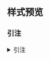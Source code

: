 <!-- 此文件由脚本自动生成，请勿手动修改！ -->
<!-- markdownlint-disable -->
<!-- prettier-ignore -->

<!-- PLACEHOLDER FOR WEBSITE -->

## 样式预览

### 引注

<details>
<summary>引注</summary>

<sup>[1–8]</sup>

</summary>

### 参考文献表

<details>
<summary>参考文献表</summary>

<div class="csl-bib-body maxoffset-99 second-field-align-flush hangingindent-false">
  <div class="csl-entry">.
    <div class="csl-left-margin"> 金吾伦, 胡新和, 译. 2 版. 北京: 北京大学出版社, 2012</div></div>
  <div class="csl-entry">
    <div class="csl-left-margin">. 2 版. Ames, Iowa: Blackwell Publishing, 2013: 25–26</div></div>
  <div class="csl-entry">.
    <div class="csl-left-margin"> 中国图书馆学会, 编//中国图书馆学会年会论文集. 北京: 国家图书馆出版社, 2011: 45–52</div></div>
  <div class="csl-entry">
    <div class="csl-left-margin">//Symposium on Applications of Holography in Mechanics. New York: ASME, c1971: 17–38</div></div>
  <div class="csl-entry">
    <div class="csl-left-margin">测绘科学 (2008, 33(5): 8–9)</div> </div>
  <div class="csl-entry">
    <div class="csl-left-margin">Nature (2014, 510: 356–362)</div> </div>
  <div class="csl-entry">.
    <div class="csl-left-margin"> (2012-01-16) . [2013-03-26]. <a href="http://www.cnnic.net.cn/hlwfzyj/hlwxzbg/201201/P020120709345264469680">http://www.cnnic.net.cn/hlwfzyj/hlwxzbg/201201/P020120709345264469680</a></div></div>
  <div class="csl-entry">.
    <div class="csl-left-margin"> (2008-05-04)[2013-03-08]. <a href="http://www.soi.city.ac.uk/~dbawden/digital%20literacy%20chapter.pdf">http://www.soi.city.ac.uk/~dbawden/digital%20literacy%20chapter.pdf</a></div></div>
</div>

</summary>

## 默认测试

### 引注

<details>
<summary>引注</summary>

<sup>[1]</sup><br>
<sup>[2(p. 260)]</sup><br>
<sup>[3(pp. 326–329)]</sup><br>
<sup>[1,3]</sup><br>
<sup>[1,2,4]</sup><br>
<sup>[1–3]</sup><br>


</summary>

### GB/T 7714—2015 示例文献

<details>
<summary>GB/T 7714—2015 示例文献</summary>

<div class="csl-bib-body maxoffset-99 second-field-align-flush hangingindent-false">
  <div class="csl-entry">
    <div class="csl-left-margin">. 北京: 中华书局, 2000: 29</div></div>
  <div class="csl-entry">.
    <div class="csl-left-margin"> 谢远涛, 译. 北京: 中国人民大学出版社, 2012: 235–236</div></div>
  <div class="csl-entry">
    <div class="csl-left-margin">. 北京: 民族出版社, 2012: 112</div></div>
  <div class="csl-entry">.
    <div class="csl-left-margin"> 北京: 中国标准出版社, 2010: 2–3(2010)</div></div>
  <div class="csl-entry">
    <div class="csl-left-margin">. 北京: 科学出版社, 2010</div></div>
  <div class="csl-entry">
    <div class="csl-left-margin">. 北京: 北京古籍出版社, 1992</div></div>
  <div class="csl-entry">
    <div class="csl-left-margin">. 刻本 版. 金陵: 湘乡曾国荃, 1865</div></div>
  <div class="csl-entry">.
    <div class="csl-left-margin"> 牛志明, 斯温兰德, 雷光春, 编. 北京: 海洋出版社, 2012</div></div>
  <div class="csl-entry">.
    <div class="csl-left-margin"> 桂林: 广西师范大学出版社, 2001(2001)</div></div>
  <div class="csl-entry">
    <div class="csl-left-margin">. 北京: 中国人民大学出版社, 2012</div></div>
  <div class="csl-entry">
    <div class="csl-left-margin">. 北京: 社会科学文献出版社, 2001</div></div>
  <div class="csl-entry">
    <div class="csl-left-margin">. 上海: 同济大学出版社, 2011: 5–6</div></div>
  <div class="csl-entry">
    <div class="csl-left-margin">. 北京: 中国轻工业出版社, 2003</div></div>
  <div class="csl-entry">
    <div class="csl-left-margin">. 4 版. New York: McGraw-Hill, 2001</div></div>
  <div class="csl-entry">.
    <div class="csl-left-margin"> Yufin S A, 编. Rotterdam: A. A. Balkema, 2000</div></div>
  <div class="csl-entry">
    <div class="csl-left-margin">. Rotterdam: Open University Press, 2011: 105</div></div>
  <div class="csl-entry">
    <div class="csl-left-margin">. 2 版. Ames, Iowa: Blackwell Publishing, 2013: 25–26</div></div>
  <div class="csl-entry">.
    <div class="csl-left-margin"> 王夫之, 编//船山全书. 长沙: 岳麓书社, 2011: 1109</div></div>
  <div class="csl-entry">.
    <div class="csl-left-margin"> 许厚泽, 赵其国, 编//长江流域洪涝灾害与科技对策. 北京: 科学出版社, 1999: 32–36</div></div>
  <div class="csl-entry">.
    <div class="csl-left-margin"> 中国地质科学院天津地质矿产研究所, 编//中国震旦亚界. 天津: 天津科学技术出版社, 1980: 56–114</div></div>
  <div class="csl-entry">.
    <div class="csl-left-margin"> 马克思, 恩格斯, 编//马克思恩格斯全集. 北京: 人民出版社, 2013: 302</div></div>
  <div class="csl-entry">.
    <div class="csl-left-margin"> 中国图书馆学会, 编//中国图书馆学会年会论文集. 北京: 国家图书馆出版社, 2011: 45–52</div></div>
  <div class="csl-entry">.
    <div class="csl-left-margin"> Sodeman W A Jr, Sodeman W A, 编//Pathologic Physiology: Mechanisms of Disease. Philadelphia: Saunders, 1974: 745–772</div></div>
  <div class="csl-entry">.
    <div class="csl-left-margin"> American Water Works Association, 编//Water Quality &#38; Treatment: A Handbook on Drinking Water. 6 版. New York: McGraw-Hill, 2011: 1.1-1.36</div></div>
  <div class="csl-entry">.
    <div class="csl-left-margin"> 武汉: 中华医学会湖北分会, 1984(1984)</div></div>
  <div class="csl-entry">.
    <div class="csl-left-margin"> 北京: 北京图书馆, 1957(1957)</div></div>
  <div class="csl-entry">.
    <div class="csl-left-margin"> Washington, D.C.: American Association for the Advancement of Science, 1883(1883)</div></div>
  <div class="csl-entry">
    <div class="csl-left-margin">科学通报 (2012, 57(34): 3219)</div> </div>
  <div class="csl-entry">
    <div class="csl-left-margin">人民日报 (2013: 2)</div> </div>
  <div class="csl-entry">
    <div class="csl-left-margin">图书情报工作 (2008, 52(6): 6–12)</div> </div>
  <div class="csl-entry">
    <div class="csl-left-margin">中华移植杂志(电子版) (2010, 4(3): 225–228)</div> </div>
  <div class="csl-entry">
    <div class="csl-left-margin">测绘科学 (2008, 33(5): 8–9)</div> </div>
  <div class="csl-entry">
    <div class="csl-left-margin">Science (1998, 279(5359): 2063)</div> </div>
  <div class="csl-entry">
    <div class="csl-left-margin">The Public-Access Computer Systems Review (1993, 4(2): 61–66)</div> </div>
  <div class="csl-entry">
    <div class="csl-left-margin">Biology (2013, 2(1): 378–398)</div> </div>
  <div class="csl-entry">
    <div class="csl-left-margin">Nature (2014, 510: 356–362)</div> </div>
  <div class="csl-entry">
    <div class="csl-left-margin">全智能节电器 (200610171314.3)</div> </div>
  <div class="csl-entry">
    <div class="csl-left-margin">光折变自适应光外差探测方法 (01128777.2)</div> </div>
  <div class="csl-entry">
    <div class="csl-left-margin">Electronic watermarking method and system (US6915001)</div> </div>
  <div class="csl-entry">.
    <div class="csl-left-margin"> (2012-01-16) . [2013-03-26]. <a href="http://www.cnnic.net.cn/hlwfzyj/hlwxzbg/201201/P020120709345264469680">http://www.cnnic.net.cn/hlwfzyj/hlwxzbg/201201/P020120709345264469680</a></div></div>
  <div class="csl-entry">41. [CSL STYLE ERROR: reference with no printed form.]</div>
  <div class="csl-entry">.
    <div class="csl-left-margin"> (2008-05-04)[2013-03-08]. <a href="http://www.soi.city.ac.uk/~dbawden/digital%20literacy%20chapter.pdf">http://www.soi.city.ac.uk/~dbawden/digital%20literacy%20chapter.pdf</a></div></div>
  <div class="csl-entry">.
    <div class="csl-left-margin"> ([日期不详])[2012-03-27]. <a href="http://www.oclc.org/about/cooperation.en.html">http://www.oclc.org/about/cooperation.en.html</a></div></div>
  <div class="csl-entry">.
    <div class="csl-left-margin"> (2009-04-22)[2013-03-27]. <a href="http://archive.ifla.org/IV/ifla64/138-161e.htm">http://archive.ifla.org/IV/ifla64/138-161e.htm</a></div></div>
  <div class="csl-entry">
    <div class="csl-left-margin">British Medical Journal (1981, 283(6292): 628)</div> </div>
  <div class="csl-entry">
    <div class="csl-left-margin">. 合肥: 中国科学技术大学, 2000: 17–18</div></div>
  <div class="csl-entry">
    <div class="csl-left-margin">. New York: John Wiley &#38; Sons, 2013: 21–22</div></div>
  <div class="csl-entry">
    <div class="csl-left-margin">. New York: The Haworth Press, 1995</div></div>
  <div class="csl-entry">
    <div class="csl-left-margin">. Littleton, Colo.: Libraries Unlimited, Inc., 1982</div></div>
  <div class="csl-entry">.
    <div class="csl-left-margin"> 胡泳, 范海燕, 译. 海口: 海南出版社, 1996</div></div>
  <div class="csl-entry">
    <div class="csl-left-margin">. 北京: 北京图书馆出版社, 1997: 16</div></div>
  <div class="csl-entry">
    <div class="csl-left-margin">中国图书馆学报 (1996(2): 24–29)</div> </div>
  <div class="csl-entry">
    <div class="csl-left-margin">Journal of Library Administration (1995, 21(1/2): 5–26)</div> </div>
  <div class="csl-entry">
    <div class="csl-left-margin">Columbia Law Review (1996, 96: 903)</div> </div>
  <div class="csl-entry">
    <div class="csl-left-margin">. New York: Farrar, Straus and Giroux, 2010</div></div>
  <div class="csl-entry">.
    <div class="csl-left-margin"> 潘惠霞, 魏婧, 杨艳, 等, 译. 大连: 东北财经大学出版社, 2011: 15–16</div></div>
  <div class="csl-entry">
    <div class="csl-left-margin">. 北京: 中华书局, 2000: 29</div></div>
  <div class="csl-entry">
    <div class="csl-left-margin">. Chicago: Univ. of Chicago Press, 1972</div></div>
  <div class="csl-entry">
    <div class="csl-left-margin">College &#38; Research Libraries (1981, 42(6): 549–560)</div> </div>
  <div class="csl-entry">
    <div class="csl-left-margin">山西师范大学学报(社会科学版) (2010, 37(4): 147)</div> </div>
  <div class="csl-entry">.
    <div class="csl-left-margin"> 曹志耘, 编//汉语方言的地理语言学研究. 北京: 商务印书馆, 2010: 138</div></div>
  <div class="csl-entry">
    <div class="csl-left-margin">Sedimentology (1975, 22: 311)</div> </div>
  <div class="csl-entry">
    <div class="csl-left-margin">Lethaia (1975, 8(4): 339–360)</div> </div>
  <div class="csl-entry">.
    <div class="csl-left-margin"> 中国科学技术期刊编辑学会, 编//中国科学技术期刊编辑学会建会十周年学术研讨会论文汇编. 北京: 中国科学技术期刊编辑学会学术委员会, 1997: 33–34</div></div>
  <div class="csl-entry">
    <div class="csl-left-margin">. 修订本 版. 北京: 商务印书馆, 1996</div></div>
  <div class="csl-entry">
    <div class="csl-left-margin">中国出版 (1998(5): 38–39)</div> </div>
  <div class="csl-entry">.
    <div class="csl-left-margin"> 中国科学技术协会, 编//中国科协学术期刊编辑工作经验交流会资料选. 北京: 中国科学技术协会学会工作部, 1981: 2–10</div></div>
  <div class="csl-entry">
    <div class="csl-left-margin">. 南京: 江苏古籍出版社, 2002: 288</div></div>
  <div class="csl-entry">
    <div class="csl-left-margin">. 北京: 北京图书馆出版社, 2009: 155</div></div>
  <div class="csl-entry">
    <div class="csl-left-margin">. 武汉: 武汉大学出版社, 2010: 112</div></div>
  <div class="csl-entry">.
    <div class="csl-left-margin"> 段涛, 杨慧霞, 译. 北京: 人民卫生出版社, 2010: 38–39</div></div>
  <div class="csl-entry">
    <div class="csl-left-margin">. 同文书局影印本 版. 北京: 中华书局, 1962: 50</div></div>
  <div class="csl-entry">
    <div class="csl-left-margin">. 刻本 版. 京都: 老二酉堂, 1881</div></div>
  <div class="csl-entry">
    <div class="csl-left-margin">. 北京: 科学出版社, 1998</div></div>
  <div class="csl-entry">
    <div class="csl-left-margin">. 北京: 九州出版社, 2013</div></div>
  <div class="csl-entry">.
    <div class="csl-left-margin"> 唐巧天, 毛立坤, 姜修宪, 译. 杭州: 浙江大学出版社, 2009</div></div>
  <div class="csl-entry">.
    <div class="csl-left-margin"> 金吾伦, 胡新和, 译. 2 版. 北京: 北京大学出版社, 2012</div></div>
  <div class="csl-entry">
    <div class="csl-left-margin">. 北京: 化学工业出版社, 2010: 119</div></div>
  <div class="csl-entry">
    <div class="csl-left-margin">. Chicago: American Library Association, 1995</div></div>
  <div class="csl-entry">
    <div class="csl-left-margin">. 3 版. London: IFLA International Office for UBC, 1977</div></div>
  <div class="csl-entry">
    <div class="csl-left-margin">. 7 版. Burr Ridge, III: Irwin, 1994</div></div>
  <div class="csl-entry">
    <div class="csl-left-margin">. Cambridge, Mass.: MIT Press, 2012: 50</div></div>
  <div class="csl-entry">
    <div class="csl-left-margin">. Rev. ed. 版. Rowman &#38; Littlefield Publishing Group, Inc., 2011: 13</div></div>
  <div class="csl-entry">.
    <div class="csl-left-margin"> 中国职工教育研究会, 编. 北京: 人民教育出版社, 1985</div></div>
  <div class="csl-entry">.
    <div class="csl-left-margin"> 中国社会科学院台湾史研究中心, 编. 北京: 九州出版社, 2012</div></div>
  <div class="csl-entry">.
    <div class="csl-left-margin"> 雷光春, 编. 北京: 海洋出版社, 2012</div></div>
  <div class="csl-entry">.
    <div class="csl-left-margin"> 陈志勇, 编. 北京: 经济科学出版社, 2011</div></div>
  <div class="csl-entry">.
    <div class="csl-left-margin"> Babu B V, Nagar A K, Deep K, 等, 编. New Delhi: Springer, 2014</div></div>
  <div class="csl-entry">.
    <div class="csl-left-margin"> (2013-04-16) . [2014-06-11]. <a href="http://www.mod.gov.cn/affair/2013-04/16/content_4442839.htm">http://www.mod.gov.cn/affair/2013-04/16/content_4442839.htm</a></div></div>
  <div class="csl-entry">.
    <div class="csl-left-margin"> (2013-09-30) . [2014-06-24]. <a href="http://www.nstrs.org.cn/xiangxiBG.aspx?id=41707">http://www.nstrs.org.cn/xiangxiBG.aspx?id=41707</a></div></div>
  <div class="csl-entry">.
    <div class="csl-left-margin"> (2011)</div> </div>
  <div class="csl-entry">.
    <div class="csl-left-margin"> (1990)</div> </div>
  <div class="csl-entry">.
    <div class="csl-left-margin"> (1970)</div> </div>
  <div class="csl-entry">
    <div class="csl-left-margin">. 北京: 清华大学, 2011: 27</div></div>
  <div class="csl-entry">
    <div class="csl-left-margin">. 北京: 北京大学, 2003</div></div>
  <div class="csl-entry">
    <div class="csl-left-margin">. Berkeley: Univ. of California, 1965</div></div>
  <div class="csl-entry">
    <div class="csl-left-margin">轨道火车及高速轨道火车紧急安全制动辅助装置 (201220158825.2)</div> </div>
  <div class="csl-entry">
    <div class="csl-left-margin">一种荒漠化地区生态植被综合培育种植方法 (01129210.5)</div> </div>
  <div class="csl-entry">
    <div class="csl-left-margin">Compiler (US828402)</div> </div>
  <div class="csl-entry">.
    <div class="csl-left-margin"> 北京: 中国标准出版社, 2010: 3(2010)</div></div>
  <div class="csl-entry">.
    <div class="csl-left-margin"> 北京: 国家广播电影电视总局广播电视规划院, 2007: 1(2007)</div></div>
  <div class="csl-entry">.
    <div class="csl-left-margin"> 北京: 中国标准出版社, 1996: 2–3(1996)</div></div>
  <div class="csl-entry">
    <div class="csl-left-margin">([日期不详])</div></div>
  <div class="csl-entry">
    <div class="csl-left-margin">//苏魏公文集. 北京: 中华书局, 1988: 590</div></div>
  <div class="csl-entry">.
    <div class="csl-left-margin"> 李承森, 编//植物科学进展. 北京: 高等教育出版社, 1998: 146–163</div></div>
  <div class="csl-entry">.
    <div class="csl-left-margin"> 国家环境保护总局生物安全管理办公室, 编//中国国家生物安全框架实施国际合作项目研讨会论文集. 北京: 中国环境科学出版社, 2002: 22–25</div></div>
  <div class="csl-entry">.
    <div class="csl-left-margin"> 北京: 中国标准出版社, 1988: 59–92(1988)</div></div>
  <div class="csl-entry">
    <div class="csl-left-margin">//宋史. 北京: 中华书局, 1977: 49</div></div>
  <div class="csl-entry">.
    <div class="csl-left-margin"> 同济大学土木工程防灾国家重点实验室, 编//汶川地震震害研究. 上海: 同济大学出版社, 2011: 011–012</div></div>
  <div class="csl-entry">
    <div class="csl-left-margin">//Pyroxense. Washington, D.C.: Mineralogical Society of America, c1980: 117–211</div></div>
  <div class="csl-entry">
    <div class="csl-left-margin">//Symposium on Applications of Holography in Mechanics. New York: ASME, c1971: 17–38</div></div>
  <div class="csl-entry">
    <div class="csl-left-margin">文献 (2013(1): 56–75)</div> </div>
  <div class="csl-entry">
    <div class="csl-left-margin">图书情报工作 (2008, 52(6): 6–21)</div> </div>
  <div class="csl-entry">
    <div class="csl-left-margin">清华大学学报(自然科学版) (2012, 52(11): 1518–1523)</div> </div>
  <div class="csl-entry">
    <div class="csl-left-margin">国土资源导刊 (2010, 7(10): 93)</div> </div>
  <div class="csl-entry">
    <div class="csl-left-margin">Nature (1992, 359(6396): 605–609)</div> </div>
  <div class="csl-entry">
    <div class="csl-left-margin">Bulletin of the Geological Survey of Japan (2006, 57(5/6): 169–176)</div> </div>
  <div class="csl-entry">
    <div class="csl-left-margin">Biology (2013, 2(1): 399–418)</div> </div>
  <div class="csl-entry">
    <div class="csl-left-margin">ACS Chemical Biology (2013, 8: 1053–1062)</div> </div>
  <div class="csl-entry">
    <div class="csl-left-margin">Cataloging &#38; Classification Quarterly (2010, 48(8): 696–715)</div> </div>
  <div class="csl-entry">
    <div class="csl-left-margin">中国青年报 (2000: 15)</div> </div>
  <div class="csl-entry">
    <div class="csl-left-margin">大众科技报 (2000: 7)</div> </div>
  <div class="csl-entry">
    <div class="csl-left-margin">北京青年报 (2000)</div> </div>
  <div class="csl-entry">
    <div class="csl-left-margin">人民日报 (2013)</div> </div>
  <div class="csl-entry">.
    <div class="csl-left-margin"> (2001-12-19)[2002-04-15]. <a href="http://www.creader.com/news/20011219/200112190019.html">http://www.creader.com/news/20011219/200112190019.html</a></div></div>
  <div class="csl-entry">.
    <div class="csl-left-margin"> (2012-05-03)[2013-03-25]. <a href="http://wenku.baidu.com/view/47e4f206b52acfc789ebc92f.html">http://wenku.baidu.com/view/47e4f206b52acfc789ebc92f.html</a></div></div>
  <div class="csl-entry">.
    <div class="csl-left-margin"> ([日期不详])[2013-03-24]. <a href="http://www.racc.edu/yocum/pdf/PALibraryLaws.pdf">http://www.racc.edu/yocum/pdf/PALibraryLaws.pdf</a></div></div>
  <div class="csl-entry">.
    <div class="csl-left-margin"> (2012-06-14)[2014-06-11]. <a href="http://dublincore.org/documents/dces/">http://dublincore.org/documents/dces/</a></div></div>
</div>

</summary>

### 《心理学报》 示例文献

<details>
<summary>《心理学报》 示例文献</summary>

<div class="csl-bib-body maxoffset-60 second-field-align-flush hangingindent-false">
  <div class="csl-entry">
    <div class="csl-left-margin">心理学报 (2008, 40: 210–215)</div> </div>
  <div class="csl-entry">
    <div class="csl-left-margin">心理学报 (2008, 40: 210–215)</div> </div>
  <div class="csl-entry">
    <div class="csl-left-margin">Journal of Experimental Psychology: Learning, Memory, and Cognition (2002, 28: 162–170)</div> </div>
  <div class="csl-entry">
    <div class="csl-left-margin">心理学报 (2008, 40: 210–215)</div> </div>
  <div class="csl-entry">
    <div class="csl-left-margin">Journal of Experimental Psychology: Learning, Memory, and Cognition (2004, 30: 171–180)</div> </div>
  <div class="csl-entry">
    <div class="csl-left-margin">心理学报 (2008, 40: 210–215)</div> </div>
  <div class="csl-entry">
    <div class="csl-left-margin">Journal of Consulting and Clinical Psychology (2000, 68(5): 843–856)</div> </div>
  <div class="csl-entry">
    <div class="csl-left-margin">心理学报 ([日期不详])</div> </div>
  <div class="csl-entry">
    <div class="csl-left-margin">Experimental Psychology (2019)</div> </div>
  <div class="csl-entry">
    <div class="csl-left-margin">PLOS ONE (2019, 14(1))</div> </div>
  <div class="csl-entry">
    <div class="csl-left-margin">心理学报 (2008, 40(增刊): 210–215)</div> </div>
  <div class="csl-entry">
    <div class="csl-left-margin">. 北京: 未名出版社, 2008: 450</div></div>
  <div class="csl-entry">.
    <div class="csl-left-margin"> 张三, 编. 北京: 未名出版社, 2008: 450</div></div>
  <div class="csl-entry">.
    <div class="csl-left-margin"> Gibbs J T, Huang L N, 编. Hoboken, NJ, US: Jossey-Bass, 1989</div></div>
  <div class="csl-entry">.
    <div class="csl-left-margin"> Truscott F W, Emory F L, 译. Dover, 1951</div></div>
  <div class="csl-entry">.
    <div class="csl-left-margin"> 张三, 李四, 译. 北京: 未名出版社, 1951</div></div>
  <div class="csl-entry">.
    <div class="csl-left-margin"> Freksa C, Habel C, Wender K F, 编//Lecture Notes in Artificial Intelligence: Vol. 1404: Spatial Cognition: An Interdisciplinary Approach to Representing and Processing Spatial Knowledge. Springer-Verlag, 1998: 1–17</div></div>
  <div class="csl-entry">.
    <div class="csl-left-margin"> Wang D F, Hou Y B, 编//Selected Papers on Personality and Social Psychology. Beijing: Peking University Press, 2004: 46–84</div></div>
  <div class="csl-entry">.
    <div class="csl-left-margin"> 王登峰, 侯玉波, 编//人格与社会心理学论丛. 北京: 北京大学出版社, 2004: 46–84</div></div>
  <div class="csl-entry">.
    <div class="csl-left-margin"> Bornstein M F, 编//Handbook of Child Psychology: Vol. 4. Socialization, Personality, and Social Development. 4 版. Washington, DC, US: Wiley, 1993: 43–110</div></div>
  <div class="csl-entry">
    <div class="csl-left-margin">//Reducing Medication in Geriatric Populations.</div> </div>
  <div class="csl-entry">
    <div class="csl-left-margin">. </div></div>
  <div class="csl-entry">
    <div class="csl-left-margin">. </div></div>
  <div class="csl-entry">.
    <div class="csl-left-margin"> (1991)</div> </div>
  <div class="csl-entry">
    <div class="csl-left-margin">. 3 版. New York: McGraw-Hill, 1987: 602</div></div>
  <div class="csl-entry">.
    <div class="csl-left-margin"> New York: Encyclopedia Britannica, 1993: 501–508(1993)</div></div>
  <div class="csl-entry">.
    <div class="csl-left-margin"> Sadie S, 编. 6 版. London : New York: Macmillan, 1980: 29</div></div>
  <div class="csl-entry">.
    <div class="csl-left-margin"> 李行健, 编. 北京: 外语教学与研究出版社, 2004: 255</div></div>
  <div class="csl-entry">
    <div class="csl-left-margin">. 北京: 北京语言学院出版社, 1986</div></div>
  <div class="csl-entry">
    <div class="csl-left-margin">. Beijing Normal University, 2000</div></div>
  <div class="csl-entry">
    <div class="csl-left-margin">. 北京师范大学, 2000</div></div>
  <div class="csl-entry">
    <div class="csl-left-margin">. 上海: 华东师范大学, 2009</div></div>
  <div class="csl-entry">
    <div class="csl-left-margin">新华日报 (2008: 2, 5–7)</div> </div>
</div>

</summary>

### 《中国社会科学》 示例文献

<details>
<summary>《中国社会科学》 示例文献</summary>

<div class="csl-bib-body maxoffset-72 second-field-align-flush hangingindent-false">
  <div class="csl-entry">
    <div class="csl-left-margin">. 上海: 北新书局, 1948</div></div>
  <div class="csl-entry">
    <div class="csl-left-margin">. 西安: 西北大学出版社, 1986</div></div>
  <div class="csl-entry">
    <div class="csl-left-margin">. 北京: 法律出版社, 2001</div></div>
  <div class="csl-entry">.
    <div class="csl-left-margin"> 任继愈, 编. 北京: 人民出版社, 1983</div></div>
  <div class="csl-entry">.
    <div class="csl-left-margin"> 谭汝谦, 林启彦, 译. 香港: 香港中文大学出版社, 1982</div></div>
  <div class="csl-entry">.
    <div class="csl-left-margin"> 金冲及, 编. 北京: 人民出版社、中央文献出版社, 1989</div></div>
  <div class="csl-entry">
    <div class="csl-left-margin">. 北京: 全国图书馆文献缩微复制中心, 1998</div></div>
  <div class="csl-entry">
    <div class="csl-left-margin">. 上海: 有正书局, [日期不详]</div></div>
  <div class="csl-entry">
    <div class="csl-left-margin">. 北京: 人民出版社, 1998</div></div>
  <div class="csl-entry">.
    <div class="csl-left-margin"> 王宁, 薛晓源, 编//全球化与后殖民批评. 北京: 中央编译出版社, 1999: 247–266</div></div>
  <div class="csl-entry">
    <div class="csl-left-margin">//鲁迅全集. 北京: 人民文学出版社, 1981: 325</div></div>
  <div class="csl-entry">
    <div class="csl-left-margin">//识史集. 上海: 上海古籍出版社, 1997: 65</div></div>
  <div class="csl-entry">
    <div class="csl-left-margin">. 北京: 人民出版社, 1994</div></div>
  <div class="csl-entry">.
    <div class="csl-left-margin"> 傅敏, 编//傅雷家书. 增补本 版. 北京: 三联书店, 1998: 2</div></div>
  <div class="csl-entry">
    <div class="csl-left-margin">//中国大历史. 北京: 三联书店, 1997: 2</div></div>
  <div class="csl-entry">
    <div class="csl-left-margin">([日期不详])</div></div>
  <div class="csl-entry">.
    <div class="csl-left-margin"> 上海: 上海古籍出版社, 1985(1985)</div></div>
  <div class="csl-entry">.
    <div class="csl-left-margin"> 沈阳: 辽沈书社, 1991(1991)</div></div>
  <div class="csl-entry">.
    <div class="csl-left-margin"> 北京: 中华书局, 1985(1985)</div></div>
  <div class="csl-entry">.
    <div class="csl-left-margin"> 济南: 齐鲁书社, 1997(1997)</div></div>
  <div class="csl-entry">
    <div class="csl-left-margin">([日期不详])</div></div>
  <div class="csl-entry">
    <div class="csl-left-margin">([日期不详])</div></div>
  <div class="csl-entry">.
    <div class="csl-left-margin"> 北京: 中国书店, 1992(1992)</div></div>
  <div class="csl-entry">.
    <div class="csl-left-margin"> 北京: 中华书局, 1975(1975)</div></div>
  <div class="csl-entry">.
    <div class="csl-left-margin"> 上海: 上海古籍出版社, 1983(1983)</div></div>
  <div class="csl-entry">.
    <div class="csl-left-margin"> 北京: 中华书局, 1987(1987)</div></div>
  <div class="csl-entry">
    <div class="csl-left-margin">中国史研究 (1998(3))</div> </div>
  <div class="csl-entry">
    <div class="csl-left-margin">中国经济 (1936, 4(6))</div> </div>
  <div class="csl-entry">
    <div class="csl-left-margin">社会科学 (1990(6))</div> </div>
  <div class="csl-entry">
    <div class="csl-left-margin">福建论坛 (1997(3))</div> </div>
  <div class="csl-entry">
    <div class="csl-left-margin">武汉大学学报 (2002(4))</div> </div>
  <div class="csl-entry">
    <div class="csl-left-margin">四川工人日报 (1986: 2)</div> </div>
  <div class="csl-entry">
    <div class="csl-left-margin">清议报 ([日期不详], 第69册: 第1页)</div> </div>
  <div class="csl-entry">
    <div class="csl-left-margin">广益丛报 (1910(第8年第19期): 1–2)</div> </div>
  <div class="csl-entry">
    <div class="csl-left-margin">民国日报 (1925: 4)</div> </div>
  <div class="csl-entry">
    <div class="csl-left-margin">民国日报 (1933: 第1张第4版)</div> </div>
  <div class="csl-entry">
    <div class="csl-left-margin">. 北京师范大学历史系, 2000</div></div>
  <div class="csl-entry">
    <div class="csl-left-margin">. </div></div>
  <div class="csl-entry">
    <div class="csl-left-margin">//全球化与亚太区域化国际研讨会论文集.</div> </div>
  <div class="csl-entry">
    <div class="csl-left-margin">(1917-09-15)</div></div>
  <div class="csl-entry">
    <div class="csl-left-margin">(1950-07)</div></div>
  <div class="csl-entry">.
    <div class="csl-left-margin"> (1998-08-16)[1998-10-04]. <a href="http://www.cajcd.cn/pub/wml.txt/980810-2.html">http://www.cajcd.cn/pub/wml.txt/980810-2.html</a></div></div>
  <div class="csl-entry">.
    <div class="csl-left-margin"> ([日期不详])[2007-09-13]. <a href="http://www.literature.org.cn/Article.asp?ID=199">http://www.literature.org.cn/Article.asp?ID=199</a></div></div>
  <div class="csl-entry">
    <div class="csl-left-margin">. Chicago: University of Chicago Press, 2000</div></div>
  <div class="csl-entry">.
    <div class="csl-left-margin"> Marsden W, 译. Hertfordshire: Cumberland House, 1997</div></div>
  <div class="csl-entry">
    <div class="csl-left-margin">Modern China (1993, 19(2): 199–215)</div> </div>
  <div class="csl-entry">.
    <div class="csl-left-margin"> Rotberg R I, Rabb T K, 编//Hunger and History: The Impact of Changing Food Production and Consumption Pattern on Society. Cambridge, Mass.: Cambridge University Press, 1983: 55–88</div></div>
  <div class="csl-entry">
    <div class="csl-left-margin">(1969-02-01)</div></div>
</div>

</summary>

### 《法学引注手册》 示例文献

<details>
<summary>《法学引注手册》 示例文献</summary>

<div class="csl-bib-body maxoffset-117 second-field-align-flush hangingindent-false">
  <div class="csl-entry">
    <div class="csl-left-margin">. 北京大学出版社, 2007</div></div>
  <div class="csl-entry">
    <div class="csl-left-margin">. 4 版. 中国人民大学出版社, 2016</div></div>
  <div class="csl-entry">.
    <div class="csl-left-margin"> 高鸿钧, 程汉大, 编. 北京大学出版社, 2013</div></div>
  <div class="csl-entry">.
    <div class="csl-left-margin"> 郑戈, 译. 商务印书馆, 2005</div></div>
  <div class="csl-entry">
    <div class="csl-left-margin">中国社会科学 (1993(1))</div> </div>
  <div class="csl-entry">.
    <div class="csl-left-margin"> 梁慧星, 编//民商法论丛. 法律出版社, 1994: 110</div></div>
  <div class="csl-entry">.
    <div class="csl-left-margin"> 刘刚, 编. 陈霄, 译//风险规制：德国的理论与实践. 法律出版社, 2012</div></div>
  <div class="csl-entry">
    <div class="csl-left-margin">法制日报 (2000: 2)</div> </div>
  <div class="csl-entry">.
    <div class="csl-left-margin"> (2004-01-10)[2022-05-03]. <a href="http://www.people.com.cn/GB/shehui/1062/2289764.html">http://www.people.com.cn/GB/shehui/1062/2289764.html</a></div></div>
  <div class="csl-entry">.
    <div class="csl-left-margin"> ([日期不详]). <a href="http://www.xinhuanet.com/legal/2019-12/31/c_1125406056.htm">http://www.xinhuanet.com/legal/2019-12/31/c_1125406056.htm</a></div></div>
  <div class="csl-entry">.
    <div class="csl-left-margin"> (2018-12-01)[2022-05-03]. <a href="http://news.xinhuanet.com/newscenter/2006-05/17/content_4562304.htm">http://news.xinhuanet.com/newscenter/2006-05/17/content_4562304.htm</a></div></div>
  <div class="csl-entry">.
    <div class="csl-left-margin"> ([日期不详])[2016-12-18]. <a href="http://english.conseil-etat.fr/Judging">http://english.conseil-etat.fr/Judging</a></div></div>
  <div class="csl-entry">
    <div class="csl-left-margin">. 中国政法大学, 2015</div></div>
  <div class="csl-entry">14. [CSL STYLE ERROR: reference with no printed form.]</div>
  <div class="csl-entry">
    <div class="csl-left-margin">(2007-07-11)</div></div>
  <div class="csl-entry">
    <div class="csl-left-margin">([日期不详])</div></div>
  <div class="csl-entry">
    <div class="csl-left-margin">(2015-07-06)</div></div>
  <div class="csl-entry">
    <div class="csl-left-margin">Yale Law Journal (1964, 73(5): 733–787)</div> </div>
  <div class="csl-entry">
    <div class="csl-left-margin">Harper’s Weekly (1913: 10)</div> </div>
  <div class="csl-entry">
    <div class="csl-left-margin">. Stanford University Press, 1995</div></div>
  <div class="csl-entry">.
    <div class="csl-left-margin"> 应松年, 马怀德, 编. 中国法制出版社, 2006</div></div>
  <div class="csl-entry">
    <div class="csl-left-margin">(1987)</div></div>
  <div class="csl-entry">
    <div class="csl-left-margin">中国法学 (1993(1): 52–59)</div> </div>
  <div class="csl-entry">
    <div class="csl-left-margin">. 中国政法大学出版社, 2004: 1159</div></div>
  <div class="csl-entry">
    <div class="csl-left-margin">//邓小平文选. 2 版. 人民出版社, 1994</div></div>
  <div class="csl-entry">.
    <div class="csl-left-margin"> 王铁崖, 陈体强, 译. 8 版. 商务印书馆, 1971</div></div>
  <div class="csl-entry">27. [CSL STYLE ERROR: reference with no printed form.]</div>
  <div class="csl-entry">
    <div class="csl-left-margin">2005年修订 版.</div> </div>
  <div class="csl-entry">
    <div class="csl-left-margin">2013年修正 版.</div> </div>
  <div class="csl-entry">
    <div class="csl-left-margin">(1993-11-12)</div></div>
  <div class="csl-entry">31. [CSL STYLE ERROR: reference with no printed form.]</div>
  <div class="csl-entry">
    <div class="csl-left-margin">(2007-07-11)</div></div>
  <div class="csl-entry">
    <div class="csl-left-margin">(2018-02-06)</div></div>
  <div class="csl-entry">
    <div class="csl-left-margin">(2018-06-27)</div></div>
  <div class="csl-entry">
    <div class="csl-left-margin">(2015)</div></div>
  <div class="csl-entry">.
    <div class="csl-left-margin"> (2013-12-23) . [2023-06-19]. <a href="https://www.pkulaw.com/protocol/e0c81a0878b582cddca4c85351d16972bdfb.html">https://www.pkulaw.com/protocol/e0c81a0878b582cddca4c85351d16972bdfb.html</a></div></div>
  <div class="csl-entry">
    <div class="csl-left-margin">(2014-10-23)</div></div>
  <div class="csl-entry">
    <div class="csl-left-margin">(2013-02-08)</div></div>
  <div class="csl-entry">
    <div class="csl-left-margin">(2017-12-16)</div></div>
  <div class="csl-entry">
    <div class="csl-left-margin">Harvard Business Review (1979(Sep.-Oct.): 89)</div> </div>
  <div class="csl-entry">
    <div class="csl-left-margin">New York Times (1990: A1)</div> </div>
  <div class="csl-entry">.
    <div class="csl-left-margin"> Rehg W, 译. MIT Press, 1996: 676</div></div>
  <div class="csl-entry">.
    <div class="csl-left-margin"> Bergsten C F, Gill B, Lardy N R, 等, 编//China: The Balance Sheet. Public Affairs Press, 2006</div></div>
  <div class="csl-entry">.
    <div class="csl-left-margin"> Stat., 1966, 80: 931, 944–947</div></div>
  <div class="csl-entry">.
    <div class="csl-left-margin"> U.S.C., 2006, 5</div></div>
  <div class="csl-entry">
    <div class="csl-left-margin">(1982)</div></div>
  <div class="csl-entry">
    <div class="csl-left-margin">(1984)</div></div>
  <div class="csl-entry">
    <div class="csl-left-margin">(1973)</div></div>
  <div class="csl-entry">
    <div class="csl-left-margin">([日期不详])</div></div>
  <div class="csl-entry">.
    <div class="csl-left-margin"> (2016-09-30)[2022-07-26]. <a href="https://www.bbc.com/news/blogs-china-blog-37515399">https://www.bbc.com/news/blogs-china-blog-37515399</a></div></div>
  <div class="csl-entry">
    <div class="csl-left-margin">. 4 版. Paris: Montchrestien, 2003</div></div>
  <div class="csl-entry">
    <div class="csl-left-margin">RGDIP (2015: 15–47)</div> </div>
  <div class="csl-entry">
    <div class="csl-left-margin">La Licorne (1997(43): 75–94)</div> </div>
  <div class="csl-entry">
    <div class="csl-left-margin">//Le droit des Océans. Éditions de la mer 版.</div> </div>
  <div class="csl-entry">.
    <div class="csl-left-margin"> (2016-07)</div> </div>
  <div class="csl-entry">.
    <div class="csl-left-margin"> (2016-08)</div> </div>
  <div class="csl-entry">
    <div class="csl-left-margin">. l’Université de Marseille, 2016</div></div>
  <div class="csl-entry">.
    <div class="csl-left-margin"> ([日期不详])[2010-03-17]. <a href="http://histoiremesure.revues.org/index3543.html">http://histoiremesure.revues.org/index3543.html</a></div></div>
  <div class="csl-entry">
    <div class="csl-left-margin">Zeitschrift für die gesamte Strafrechtswissenschaft (2017, 129(3): 629–649)</div> </div>
  <div class="csl-entry">
    <div class="csl-left-margin">Juristische Schulung (2012(3): 234–240)</div> </div>
  <div class="csl-entry">
    <div class="csl-left-margin">Die Zeit (2015)</div> </div>
  <div class="csl-entry">
    <div class="csl-left-margin">. 4 版. C. H. Beck, 2006: 1136</div></div>
  <div class="csl-entry">.
    <div class="csl-left-margin"> Dreier R, Paulson S, 编. 2 版. Heidelberg: UTB Uni-Taschenbücher Verlag, 2003: 286</div></div>
  <div class="csl-entry">
    <div class="csl-left-margin">//Münchener Kommentar BGB. 6 版.</div> </div>
  <div class="csl-entry">.
    <div class="csl-left-margin"> Baumann J, 编//Das Abtreibungsverbot des § 218 StGB. 2 版.</div> </div>
  <div class="csl-entry">
    <div class="csl-left-margin">. </div></div>
  <div class="csl-entry">67. [CSL STYLE ERROR: reference with no printed form.]</div>
  <div class="csl-entry">68. [CSL STYLE ERROR: reference with no printed form.]</div>
  <div class="csl-entry">69. [CSL STYLE ERROR: reference with no printed form.]</div>
  <div class="csl-entry">
    <div class="csl-left-margin">([日期不详])</div></div>
  <div class="csl-entry">
    <div class="csl-left-margin">(1999)</div></div>
  <div class="csl-entry">
    <div class="csl-left-margin">(2000)</div></div>
  <div class="csl-entry">.
    <div class="csl-left-margin"> ([日期不详])[2017-10-10]. <a href="https://www.clio-online.de/sites/files/clio/portal-archiv/site/lang_de/40208143/Default-2.html">https://www.clio-online.de/sites/files/clio/portal-archiv/site/lang_de/40208143/Default-2.html</a></div></div>
  <div class="csl-entry">
    <div class="csl-left-margin">. 有斐閣, 1971</div></div>
  <div class="csl-entry">
    <div class="csl-left-margin">. 日本評論社, 1950</div></div>
  <div class="csl-entry">
    <div class="csl-left-margin">民商法雑誌 (1954, 29(5): 1)</div> </div>
  <div class="csl-entry">.
    <div class="csl-left-margin"> 金子宏, 中里実, J.マーク・ラムザイヤー, 编//租税法と市場. 有斐閣, 2014: 220</div></div>
  <div class="csl-entry">
    <div class="csl-left-margin">(1919-03-03)</div></div>
  <div class="csl-entry">
    <div class="csl-left-margin">(1982-07-15)</div></div>
  <div class="csl-entry">80. [CSL STYLE ERROR: reference with no printed form.]</div>
  <div class="csl-entry">
    <div class="csl-left-margin">([日期不详])</div></div>
  <div class="csl-entry">.
    <div class="csl-left-margin"> ([日期不详])[2022-09-01]. <a href="http://www.yuhikaku.co.jp/jurist">http://www.yuhikaku.co.jp/jurist</a></div></div>
  <div class="csl-entry">.
    <div class="csl-left-margin"> 高道蕴, 高鸿钧, 贺卫方, 编. 谢鹏程, 译//美国学者论中国法律传统. 中国政法大学出版社, 1994</div></div>
  <div class="csl-entry">.
    <div class="csl-left-margin"> ([日期不详]). <a href="http://news.xinhuanet.com/newscenter/2006-05/17/content_4562304.htm">http://news.xinhuanet.com/newscenter/2006-05/17/content_4562304.htm</a></div></div>
</div>

</summary>

### APA 示例文献

<details>
<summary>APA 示例文献</summary>

<div class="csl-bib-body maxoffset-142 second-field-align-flush hangingindent-false">
  <div class="csl-entry">
    <div class="csl-left-margin">Psychological Review (2019, 126(1): 1–51)</div> </div>
  <div class="csl-entry">
    <div class="csl-left-margin">Journal of Postsecondary Education and Disability (2018, 31(1): 17–39)</div> </div>
  <div class="csl-entry">
    <div class="csl-left-margin">Educational Leadership (2018, 76(1): 26–33)</div> </div>
  <div class="csl-entry">
    <div class="csl-left-margin">Chicago Tribune (2018)</div> </div>
  <div class="csl-entry">
    <div class="csl-left-margin">Bulletin of the American Meteorological Society (1996, 77(3): 437–471)</div> </div>
  <div class="csl-entry">
    <div class="csl-left-margin">Midwifery (2013, 29(10): 1122–1128)</div> </div>
  <div class="csl-entry">
    <div class="csl-left-margin">PLOS ONE (2019, 14(1))</div> </div>
  <div class="csl-entry">
    <div class="csl-left-margin">Experimental Psychology (2019)</div> </div>
  <div class="csl-entry">
    <div class="csl-left-margin">Psychonomic Bulletin &#38; Review ([日期不详])</div> </div>
  <div class="csl-entry">
    <div class="csl-left-margin">Clínica y Salud (2018, 28(3): 155–161)</div> </div>
  <div class="csl-entry">
    <div class="csl-left-margin">Human Development (1972, 15(1): 1–12)</div> </div>
  <div class="csl-entry">
    <div class="csl-left-margin">American Journal of Orthopsychiatry (2014, 84(6): 611–618)</div> </div>
  <div class="csl-entry">
    <div class="csl-left-margin">American Journal of Orthopsychiatry (1981, 51(3): 391–402)</div> </div>
  <div class="csl-entry">
    <div class="csl-left-margin">(2018)</div></div>
  <div class="csl-entry">
    <div class="csl-left-margin">(2018)</div></div>
  <div class="csl-entry">
    <div class="csl-left-margin">Cochrane Database of Systematic Reviews (2018)</div> </div>
  <div class="csl-entry">
    <div class="csl-left-margin">UpToDate (2019)</div> </div>
  <div class="csl-entry">
    <div class="csl-left-margin">Science (2019, 363(6422): 33–34)</div> </div>
  <div class="csl-entry">
    <div class="csl-left-margin">The New Yorker (2013)</div> </div>
  <div class="csl-entry">
    <div class="csl-left-margin">Monitor on Psychology (2017, 48(1): 30)</div> </div>
  <div class="csl-entry">
    <div class="csl-left-margin">The Washington Post (2017)</div> </div>
  <div class="csl-entry">
    <div class="csl-left-margin">The New York Times (2019: C1)</div> </div>
  <div class="csl-entry">.
    <div class="csl-left-margin"> (2018-09-15). <a href="https://blogs.plos.org/scied/2018/09/15/can-we-talk-scientifically-about-free-will/">https://blogs.plos.org/scied/2018/09/15/can-we-talk-scientifically-about-free-will/</a></div></div>
  <div class="csl-entry">
    <div class="csl-left-margin">The Washington Post (2019)</div> </div>
  <div class="csl-entry">
    <div class="csl-left-margin">The Washington Post (2019)</div> </div>
  <div class="csl-entry">
    <div class="csl-left-margin">Journal of Transcultural Nursing (2016, 27(3): 209)</div> </div>
  <div class="csl-entry">
    <div class="csl-left-margin">. 2 版. American Psychological Association, 2018</div></div>
  <div class="csl-entry">
    <div class="csl-left-margin">. Routledge, 2019</div></div>
  <div class="csl-entry">
    <div class="csl-left-margin">. Random House Audio, 2012</div></div>
  <div class="csl-entry">
    <div class="csl-left-margin">. Henry Holt and Co., 2016</div></div>
  <div class="csl-entry">.
    <div class="csl-left-margin"> Wright D, 编. Chelsea Green Publishing, 2008</div></div>
  <div class="csl-entry">.
    <div class="csl-left-margin"> Schmid H-J, 编. American Psychological Association; De Gruyter Mouton, 2017</div></div>
  <div class="csl-entry">.
    <div class="csl-left-margin"> Hacker Hughes J, 编. Routledge, 2017</div></div>
  <div class="csl-entry">.
    <div class="csl-left-margin"> Pridham K F, Limbo R, Schroeder M, 编. Springer Publishing Company, 2018</div></div>
  <div class="csl-entry">
    <div class="csl-left-margin">. Sansei-do, 2000</div></div>
  <div class="csl-entry">
    <div class="csl-left-margin">. Quadrige, 1966</div></div>
  <div class="csl-entry">.
    <div class="csl-left-margin"> Weaver H, 译. 2 版. Basic Books, 1969</div></div>
  <div class="csl-entry">.
    <div class="csl-left-margin"> Strachey J, 编译. Basic Books, 2010</div></div>
  <div class="csl-entry">
    <div class="csl-left-margin">. Pottermore Publishing, 2015</div></div>
  <div class="csl-entry">
    <div class="csl-left-margin">. 5 版. John Wiley &#38; Sons, 2010</div></div>
  <div class="csl-entry">.
    <div class="csl-left-margin"> Travis C B, White J W, 编. American Psychological Association, 2018</div></div>
  <div class="csl-entry">
    <div class="csl-left-margin">. 2 版. American Psychological Association, 2019</div></div>
  <div class="csl-entry">.
    <div class="csl-left-margin"> (2013)</div> </div>
  <div class="csl-entry">.
    <div class="csl-left-margin"> (2019) . <a href="https://icd.who.int/">https://icd.who.int/</a></div></div>
  <div class="csl-entry">45. [CSL STYLE ERROR: reference with no printed form.]</div>
  <div class="csl-entry">46. [CSL STYLE ERROR: reference with no printed form.]</div>
  <div class="csl-entry">.
    <div class="csl-left-margin"> Zalta E N, 编. Summer 2019 ed. 版. Stanford University, 2019</div></div>
  <div class="csl-entry">.
    <div class="csl-left-margin"> Gold M, 编. American Psychological Association, 1999</div></div>
  <div class="csl-entry">
    <div class="csl-left-margin">. King James Bible Online, 2017</div></div>
  <div class="csl-entry">.
    <div class="csl-left-margin"> Abdel Haleem M A S, 译. Oxford University Press, 2004</div></div>
  <div class="csl-entry">
    <div class="csl-left-margin">. 3 版. The Jewish Publication Society, 2015</div></div>
  <div class="csl-entry">.
    <div class="csl-left-margin"> Butcher S H, 译. The Internet Classics Archive, 1994</div></div>
  <div class="csl-entry">.
    <div class="csl-left-margin"> Mowat B A, Werstine P, 编. Washington Square Press, 1995</div></div>
  <div class="csl-entry">.
    <div class="csl-left-margin"> Iwamasa G Y, Hays P A, 编//Culturally Responsive Cognitive Behavior Therapy: Practice and Supervision. 2 版. American Psychological Association, 2019: 287–314</div></div>
  <div class="csl-entry">.
    <div class="csl-left-margin"> Rosner R, 编//Principles and Practise of Forensic Psychiatry. 2 版. CRC Press, 2003: 7–13</div></div>
  <div class="csl-entry">.
    <div class="csl-left-margin"> McGoldrick M, Giordano J, Garcia-Preto N, 编//Ethnicity and Family Therapy. 3 版. Guilford Press, 2005: 55–63</div></div>
  <div class="csl-entry">.
    <div class="csl-left-margin"> Garcia Meilán J J, 编//Guía Práctica de Terapias Estimulativas En El Alzhéimer. Editorial Síntesis, 2015: 67–86</div></div>
  <div class="csl-entry">.
    <div class="csl-left-margin"> Krell D F, 编. Sallis J, 译//Basic Writings. Harper Perennial Modern Thought, 2008: 111–138</div></div>
  <div class="csl-entry">.
    <div class="csl-left-margin"> Balota D A, Marsh E J, 编//Cognitive Psychology: Key Readings in Cognition. Psychology Press, 2004: 100–108</div></div>
  <div class="csl-entry">
    <div class="csl-left-margin">Cognitive Neuropsychology (1992, 9(1): 73–86)</div> </div>
  <div class="csl-entry">.
    <div class="csl-left-margin"> Bronfenbrenner U, 编//Making Human Beings Human: Bioecological Perspectives on Human Development. SAGE Publications, 2005: 27–40</div></div>
  <div class="csl-entry">.
    <div class="csl-left-margin"> Richardson F, 编. National Educational Press, 1973: 113–123</div></div>
  <div class="csl-entry">.
    <div class="csl-left-margin"> Liben L S, Mueller U, 编//Handbook of Child Psychology and Developmental Science. 7 版. John Wiley &#38; Sons, 2015: 339–380</div></div>
  <div class="csl-entry">.
    <div class="csl-left-margin"> Gold M, 编//The Complete Social Scientist: A Kurt Lewin Reader. American Psychological Association, 1999: 265–284</div></div>
  <div class="csl-entry">
    <div class="csl-left-margin">([日期不详])</div></div>
  <div class="csl-entry">
    <div class="csl-left-margin">([日期不详])</div></div>
  <div class="csl-entry">.
    <div class="csl-left-margin"> Stanford University, 2019(2019)</div></div>
  <div class="csl-entry">
    <div class="csl-left-margin">(2019-01-13)</div></div>
  <div class="csl-entry">.
    <div class="csl-left-margin"> (2012) . <a href="https://www.pc.gov.au/inquiries/completed/australia-new-zealand/report/trans-tasman.pdf">https://www.pc.gov.au/inquiries/completed/australia-new-zealand/report/trans-tasman.pdf</a></div></div>
  <div class="csl-entry">.
    <div class="csl-left-margin"> (2013) . <a href="http://publications.gc.ca/collections/collection_2017/canadacouncil/K23-65-2013-eng.pdf">http://publications.gc.ca/collections/collection_2017/canadacouncil/K23-65-2013-eng.pdf</a></div></div>
  <div class="csl-entry">.
    <div class="csl-left-margin"> (2018) . <a href="https://www.cancer.gov/publications/patient-education/life-after-cancer-treatment.pdf">https://www.cancer.gov/publications/patient-education/life-after-cancer-treatment.pdf</a></div></div>
  <div class="csl-entry">.
    <div class="csl-left-margin"> (2018) . <a href="https://www.atlantic.org/images/publications/Democratic_Defense_Against_Disinformation_FINAL.pdf">https://www.atlantic.org/images/publications/Democratic_Defense_Against_Disinformation_FINAL.pdf</a></div></div>
  <div class="csl-entry">.
    <div class="csl-left-margin"> (2015) . <a href="https://www.canada.ca/en/employment-social-development/programs/communities/homelessness/publications-bulletins/veterans-report.html">https://www.canada.ca/en/employment-social-development/programs/communities/homelessness/publications-bulletins/veterans-report.html</a></div></div>
  <div class="csl-entry">.
    <div class="csl-left-margin"> (2014) . <a href="https://www.atlantic.org/images/publications/Democratic_Defense_Against_Disinformation_FINAL.pdf">https://www.atlantic.org/images/publications/Democratic_Defense_Against_Disinformation_FINAL.pdf</a></div></div>
  <div class="csl-entry">.
    <div class="csl-left-margin"> (2016) . <a href="http://www.bcs.com/documents/BCSOOHWP_Final_Report_05092016.pdf">http://www.bcs.com/documents/BCSOOHWP_Final_Report_05092016.pdf</a></div></div>
  <div class="csl-entry">.
    <div class="csl-left-margin"> (2017) . <a href="https://www.sec.gov/files/sec-2017-agency-financial-report.pdf">https://www.sec.gov/files/sec-2017-agency-financial-report.pdf</a></div></div>
  <div class="csl-entry">.
    <div class="csl-left-margin"> (2014) . <a href="https://www.counseling.org/knowledge-center">https://www.counseling.org/knowledge-center</a></div></div>
  <div class="csl-entry">.
    <div class="csl-left-margin"> (2015) . <a href="https://www.nursingworld.org/coe-view-only">https://www.nursingworld.org/coe-view-only</a></div></div>
  <div class="csl-entry">.
    <div class="csl-left-margin"> (2017) . <a href="https://www.apa.org/ethics/code/index.aspx">https://www.apa.org/ethics/code/index.aspx</a></div></div>
  <div class="csl-entry">.
    <div class="csl-left-margin"> (2015–[2020]) . <a href="https://projectreporter.nih.gov/project_info_details.cfm?aid=9473071&#38;icde=40092311">https://projectreporter.nih.gov/project_info_details.cfm?aid=9473071&#38;icde=40092311</a></div></div>
  <div class="csl-entry">.
    <div class="csl-left-margin"> (2013) . <a href="https://www.sba.org/sites/default/files/Issue%20Brief%201,%20Veteran%20Business%20Owners.pdf">https://www.sba.org/sites/default/files/Issue%20Brief%201,%20Veteran%20Business%20Owners.pdf</a></div></div>
  <div class="csl-entry">.
    <div class="csl-left-margin"> (2018) . <a href="https://nepc.colorado.edu/publication/SES">https://nepc.colorado.edu/publication/SES</a></div></div>
  <div class="csl-entry">.
    <div class="csl-left-margin"> (2019-02-14) . <a href="https://www.fds.gov/NewsEvents/Newsroom/PressAnnouncements/ucm631412.htm">https://www.fds.gov/NewsEvents/Newsroom/PressAnnouncements/ucm631412.htm</a></div></div>
  <div class="csl-entry">
    <div class="csl-left-margin">(2017-07-12–15)</div></div>
  <div class="csl-entry">
    <div class="csl-left-margin">(2016-03-30–04-02)</div></div>
  <div class="csl-entry">
    <div class="csl-left-margin">(2018-09-27–30)</div></div>
  <div class="csl-entry">
    <div class="csl-left-margin">(2018-04-26–29)</div></div>
  <div class="csl-entry">
    <div class="csl-left-margin">. University of Virginia, 2014</div></div>
  <div class="csl-entry">
    <div class="csl-left-margin">. University of Wisconsin–Madison, 2017</div></div>
  <div class="csl-entry">
    <div class="csl-left-margin">. The College of William &#38; Mary, 2012</div></div>
  <div class="csl-entry">
    <div class="csl-left-margin">Psychology of Sexual Orientation and Gender Diversity (2016, 3(4): 499–500)</div> </div>
  <div class="csl-entry">
    <div class="csl-left-margin">(2016)</div></div>
  <div class="csl-entry">
    <div class="csl-left-margin">The New York Times (2019)</div> </div>
  <div class="csl-entry">94. [CSL STYLE ERROR: reference with no printed form.]</div>
  <div class="csl-entry">.
    <div class="csl-left-margin"> (2018-02-01). <a href="https://www.avclub.com/the-good-place-ends-its-remarkable-second-season-with-i-1822649316">https://www.avclub.com/the-good-place-ends-its-remarkable-second-season-with-i-1822649316</a></div></div>
  <div class="csl-entry">
    <div class="csl-left-margin">(2018)</div></div>
  <div class="csl-entry">
    <div class="csl-left-margin">(2016)</div></div>
  <div class="csl-entry">
    <div class="csl-left-margin">(2018)</div></div>
  <div class="csl-entry">
    <div class="csl-left-margin">(2019)</div></div>
  <div class="csl-entry">.
    <div class="csl-left-margin"> PsyArXiv, 2018(2018)</div></div>
  <div class="csl-entry">.
    <div class="csl-left-margin"> PubMed Central, 2015(2015)</div></div>
  <div class="csl-entry">.
    <div class="csl-left-margin"> ERIC, 2014(2014)</div></div>
  <div class="csl-entry">.
    <div class="csl-left-margin"> ICPSR, 2018(2018)</div></div>
  <div class="csl-entry">.
    <div class="csl-left-margin"> National Archive of Data on Arts and Culture, 2016(2016)</div></div>
  <div class="csl-entry">
    <div class="csl-left-margin">(2018)</div></div>
  <div class="csl-entry">.
    <div class="csl-left-margin"> University of Kentucky, 2015(2015)</div></div>
  <div class="csl-entry">
    <div class="csl-left-margin">(2011)</div></div>
  <div class="csl-entry">.
    <div class="csl-left-margin"> Biostat, 2014(2014)</div></div>
  <div class="csl-entry">
    <div class="csl-left-margin">(2016)</div></div>
  <div class="csl-entry">
    <div class="csl-left-margin">(2015)</div></div>
  <div class="csl-entry">.
    <div class="csl-left-margin"> App Store, 2019(2019)</div></div>
  <div class="csl-entry">.
    <div class="csl-left-margin"> Google Play Store, 2019(2019)</div></div>
  <div class="csl-entry">.
    <div class="csl-left-margin"> (2011)</div> </div>
  <div class="csl-entry">
    <div class="csl-left-margin">([日期不详])</div></div>
  <div class="csl-entry">.
    <div class="csl-left-margin"> PsycTESTS, 2018(2018)</div></div>
  <div class="csl-entry">.
    <div class="csl-left-margin"> ETS TestLink, 2000(2000)</div></div>
  <div class="csl-entry">.
    <div class="csl-left-margin"> United Artists, 1975(1975)</div></div>
  <div class="csl-entry">.
    <div class="csl-left-margin"> American Pychological Association, 2017(2017)</div></div>
  <div class="csl-entry">.
    <div class="csl-left-margin"> WingNut Films; The Saul Zaentz Company, 2001(2001)</div></div>
  <div class="csl-entry">.
    <div class="csl-left-margin"> Nouvelles Éditions de Films, 1987(1987)</div></div>
  <div class="csl-entry">.
    <div class="csl-left-margin"> Blown Deadline Productions; HBO, 2002–2008(2002–2008)</div></div>
  <div class="csl-entry">.
    <div class="csl-left-margin"> Wilmore Films; Artists First; Cinema Gypsy Productions; ABC Studios, 2017(2017-01-11)</div></div>
  <div class="csl-entry">.
    <div class="csl-left-margin"> Gracie Films; Twentieth Century Fox Film Corporation, 1995(1995-05-21)</div></div>
  <div class="csl-entry">.
    <div class="csl-left-margin"> TED Conferences, 2018(2018-04)</div></div>
  <div class="csl-entry">.
    <div class="csl-left-margin"> YouTube, 2012(2012-03-16)</div></div>
  <div class="csl-entry">.
    <div class="csl-left-margin"> American Psychiatric Association, 2018(2018)</div></div>
  <div class="csl-entry">.
    <div class="csl-left-margin"> Vimeo, 2017(2017-11-24)</div></div>
  <div class="csl-entry">.
    <div class="csl-left-margin"> YouTube, 2016(2016-09-30)</div></div>
  <div class="csl-entry">.
    <div class="csl-left-margin"> YouTube, 2016(2016-12-06)</div></div>
  <div class="csl-entry">.
    <div class="csl-left-margin"> Decca, 2010(2010)</div></div>
  <div class="csl-entry">.
    <div class="csl-left-margin"> Columbia, 2016(2016)</div></div>
  <div class="csl-entry">.
    <div class="csl-left-margin"> Brilliant Classics, 2012(2012)</div></div>
  <div class="csl-entry">.
    <div class="csl-left-margin"> Parkwood; Columbia, 2016(2016)</div></div>
  <div class="csl-entry">.
    <div class="csl-left-margin"> mcDJ; RCA, 2018(2018)</div></div>
  <div class="csl-entry">.
    <div class="csl-left-margin"> Aftermath Entertainment; Interscope Records; Top Dawg Entertainment, 2017(2017)</div></div>
  <div class="csl-entry">.
    <div class="csl-left-margin"> NPR, 2015(2015)</div></div>
  <div class="csl-entry">.
    <div class="csl-left-margin"> WBEZ Chicago, 2011(2011-08-12)</div></div>
  <div class="csl-entry">
    <div class="csl-left-margin">(1960-05-04)</div></div>
  <div class="csl-entry">.
    <div class="csl-left-margin"> American Rhetoric, 1963(1963-08-28)</div></div>
  <div class="csl-entry">
    <div class="csl-left-margin">(1826–1827)</div></div>
  <div class="csl-entry">
    <div class="csl-left-margin">(1930)</div></div>
  <div class="csl-entry">
    <div class="csl-left-margin">(2018)</div></div>
  <div class="csl-entry">
    <div class="csl-left-margin">(2015)</div></div>
  <div class="csl-entry">.
    <div class="csl-left-margin"> University of Virginia: Weldon Cooper Center for Public Service, 2013(2013)</div></div>
  <div class="csl-entry">
    <div class="csl-left-margin">([日期不详])</div></div>
  <div class="csl-entry">
    <div class="csl-left-margin">(1985)</div></div>
  <div class="csl-entry">
    <div class="csl-left-margin">(2016)</div></div>
  <div class="csl-entry">
    <div class="csl-left-margin">(2019-05-22)</div></div>
  <div class="csl-entry">
    <div class="csl-left-margin">(2016)</div></div>
  <div class="csl-entry">
    <div class="csl-left-margin">(2018)</div></div>
  <div class="csl-entry">
    <div class="csl-left-margin">(2018-06-29)</div></div>
  <div class="csl-entry">
    <div class="csl-left-margin">(2018-02-26)</div></div>
  <div class="csl-entry">
    <div class="csl-left-margin">(2018-06-21)</div></div>
  <div class="csl-entry">.
    <div class="csl-left-margin"> ([日期不详])[2019-11-01]. <a href="https://twitter.com/APA_Style">https://twitter.com/APA_Style</a></div></div>
  <div class="csl-entry">
    <div class="csl-left-margin">(2018-03-22)</div></div>
  <div class="csl-entry">
    <div class="csl-left-margin">(2018-11-28)</div></div>
  <div class="csl-entry">
    <div class="csl-left-margin">(2018-06-26)</div></div>
  <div class="csl-entry">.
    <div class="csl-left-margin"> ([日期不详])[2019-07-22]. <a href="https://www.facebookcom/nationalzoo">https://www.facebookcom/nationalzoo</a></div></div>
  <div class="csl-entry">
    <div class="csl-left-margin">(2018-11-26)</div></div>
  <div class="csl-entry">
    <div class="csl-left-margin">([日期不详])</div></div>
  <div class="csl-entry">
    <div class="csl-left-margin">(2018-09-12)</div></div>
  <div class="csl-entry">.
    <div class="csl-left-margin"> (2019-01-03). <a href="https://www.cnn.com/2019/01/03/health/respect-towards-elderly-leads-to-long-life-intl/index.html">https://www.cnn.com/2019/01/03/health/respect-towards-elderly-leads-to-long-life-intl/index.html</a></div></div>
  <div class="csl-entry">.
    <div class="csl-left-margin"> (2018-06-27). <a href="https://www.huffingtonpost.com/entry/what-happens-mind-body-homesick_us_5b201ebde4b09d7a3d77eee1">https://www.huffingtonpost.com/entry/what-happens-mind-body-homesick_us_5b201ebde4b09d7a3d77eee1</a></div></div>
  <div class="csl-entry">.
    <div class="csl-left-margin"> (2018-01-23). <a href="https://www.cdc.gov/flu/about/disease/high_risk.htm">https://www.cdc.gov/flu/about/disease/high_risk.htm</a></div></div>
  <div class="csl-entry">.
    <div class="csl-left-margin"> (2018-03). <a href="https://www.who.int/features/qa/84/en/">https://www.who.int/features/qa/84/en/</a></div></div>
  <div class="csl-entry">.
    <div class="csl-left-margin"> (2016-12-29). <a href="https://www.mayoclinic.org/healthy-lifestyle/adult-health/in-depth/self-compassion-can-improve-your-resiliency/art-20267193">https://www.mayoclinic.org/healthy-lifestyle/adult-health/in-depth/self-compassion-can-improve-your-resiliency/art-20267193</a></div></div>
  <div class="csl-entry">.
    <div class="csl-left-margin"> ([日期不详]). <a href="http://www.ethicsguidebook.ac.uk/EthicsPrinciples">http://www.ethicsguidebook.ac.uk/EthicsPrinciples</a></div></div>
  <div class="csl-entry">.
    <div class="csl-left-margin"> ([日期不详]). <a href="https://www.nationalnursesunited.org/pages/what-employers-should-do-to-protect-rns-from-zika">https://www.nationalnursesunited.org/pages/what-employers-should-do-to-protect-rns-from-zika</a></div></div>
  <div class="csl-entry">.
    <div class="csl-left-margin"> ([日期不详])[2019-07-03]. <a href="https://www.census.gov/popclock/">https://www.census.gov/popclock/</a></div></div>
  <div class="csl-entry">
    <div class="csl-left-margin">(1954)</div></div>
  <div class="csl-entry">
    <div class="csl-left-margin">(2015)</div></div>
  <div class="csl-entry">
    <div class="csl-left-margin">(1991)</div></div>
  <div class="csl-entry">
    <div class="csl-left-margin">(2001)</div></div>
  <div class="csl-entry">
    <div class="csl-left-margin">(1984)</div></div>
  <div class="csl-entry">
    <div class="csl-left-margin">(1976)</div></div>
  <div class="csl-entry">
    <div class="csl-left-margin">(1992)</div></div>
  <div class="csl-entry">.
    <div class="csl-left-margin"> U.S.C, 1990, 42</div></div>
  <div class="csl-entry">.
    <div class="csl-left-margin"> Stat., 1964, 78: 241</div></div>
  <div class="csl-entry">.
    <div class="csl-left-margin"> U.S.C, 2015, 20</div></div>
  <div class="csl-entry">.
    <div class="csl-left-margin"> Stat., 2009, 123: 5</div></div>
  <div class="csl-entry">.
    <div class="csl-left-margin"> U.S.C, 1972, 20</div></div>
  <div class="csl-entry">.
    <div class="csl-left-margin"> Fla. Stat., 2009</div></div>
  <div class="csl-entry">
    <div class="csl-left-margin">(2016)</div></div>
  <div class="csl-entry">
    <div class="csl-left-margin">(2014)</div></div>
  <div class="csl-entry">185. [CSL STYLE ERROR: reference with no printed form.]</div>
  <div class="csl-entry">.
    <div class="csl-left-margin"> Cong. Rec., 2016, 162: 2394</div></div>
  <div class="csl-entry">.
    <div class="csl-left-margin"> (2015) . <a href="https://www.gpo.gov/fdsys/pkg/CRPT-114rpt358/pdf/CRPT-114hrpt358.pdf">https://www.gpo.gov/fdsys/pkg/CRPT-114rpt358/pdf/CRPT-114hrpt358.pdf</a></div></div>
  <div class="csl-entry">
    <div class="csl-left-margin">(2009)</div></div>
  <div class="csl-entry">.
    <div class="csl-left-margin"> F.R., 2016, 81: 32391</div></div>
  <div class="csl-entry">
    <div class="csl-left-margin">(2014)</div></div>
  <div class="csl-entry">
    <div class="csl-left-margin">Using metaphors to present concepts across different intellectual domains (9,367,592)</div> </div>
  <div class="csl-entry">192. [CSL STYLE ERROR: reference with no printed form.]</div>
  <div class="csl-entry">193. [CSL STYLE ERROR: reference with no printed form.]</div>
  <div class="csl-entry">194. [CSL STYLE ERROR: reference with no printed form.]</div>
  <div class="csl-entry">195. [CSL STYLE ERROR: reference with no printed form.]</div>
  <div class="csl-entry">196. [CSL STYLE ERROR: reference with no printed form.]</div>
  <div class="csl-entry">197. [CSL STYLE ERROR: reference with no printed form.]</div>
  <div class="csl-entry">
    <div class="csl-left-margin">(1989-11-20)</div></div>
</div>

</summary>

